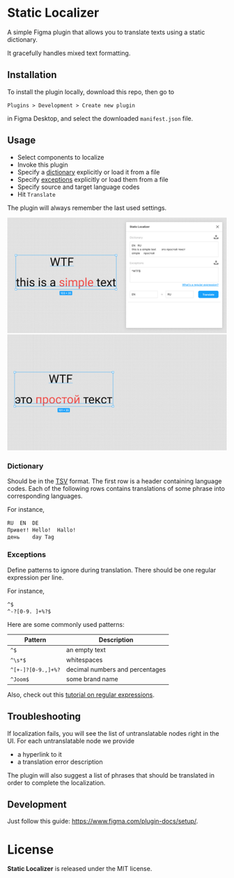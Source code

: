 # Static Localizer

A simple Figma plugin that allows you to translate texts using a static dictionary.

It gracefully handles mixed text formatting.

## Installation

To install the plugin locally, download this repo, then go to

    Plugins > Development > Create new plugin

in Figma Desktop, and select the downloaded `manifest.json` file.

## Usage

- Select components to localize
- Invoke this plugin
- Specify a [dictionary](#Dictionary) explicitly or load it from a file
- Specify [exceptions](#Exceptions) explicitly or load them from a file
- Specify source and target language codes
- Hit `Translate`

The plugin will always remember the last used settings.

![](screenshots/before.webp)
![](screenshots/after.webp)

### Dictionary

Should be in the [TSV](https://en.wikipedia.org/wiki/Tab-separated_values) format.
The first row is a header containing language codes.
Each of the following rows contains translations of some phrase into corresponding languages.

For instance,
```
RU	EN	DE
Привет!	Hello!	Hallo!
день	day	Tag
```

### Exceptions

Define patterns to ignore during translation.
There should be one regular expression per line.

For instance,
```
^$
^-?[0-9. ]+%?$
```

Here are some commonly used patterns:

| Pattern | Description |
| - | - |
| `^$` | an empty text |
| `^\s*$` | whitespaces |
| `^[+-]?[0-9.,]+%?` | decimal numbers and percentages |
| `^Joom$` | some brand name |

Also, check out this [tutorial on regular expressions](https://medium.com/factory-mind/regex-tutorial-a-simple-cheatsheet-by-examples-649dc1c3f285).

## Troubleshooting

If localization fails, you will see the list of untranslatable nodes right in the UI.
For each untranslatable node we provide
- a hyperlink to it
- a translation error description

The plugin will also suggest a list of phrases that should be translated in order to complete the localization.

## Development

Just follow this guide: https://www.figma.com/plugin-docs/setup/.

# License

**Static Localizer** is released under the MIT license.
